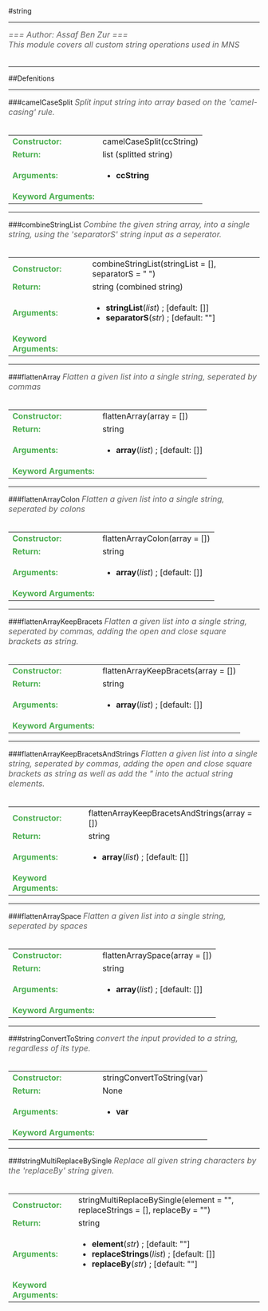 <body>
#string
<hr width = 100%>
<font color = #5f5f5f size = 3pt>
<i>
=== Author: Assaf Ben Zur === <br>
This module covers all custom string operations used in MNS <br>
 <br>
</font>
</i>
<hr width = 100%>
##Defenitions
<hr width = 100%>
###camelCaseSplit
<font color = #5f5f5f size = 3pt>
<i>
Split input string into array based on the 'camel-casing' rule. <br>
</i>
<br>
</font>
<font size = 3pt>
<table>
<tr><td><b><font color = #4caf50>Constructor:  </font></b></td><td>camelCaseSplit(ccString)</td></tr>
<tr><td><b><font color = #4caf50>Return:  </font></b></td><td>list (splitted string)</td></tr>
<tr><td><b><font color = #4caf50>Arguments:  </font></b></td>
<td><ul>
<li><b>ccString</b></li>
</ul></td>
</tr>
<tr width=150px><td><b><font color = #4caf50>Keyword Arguments:  </font></b></td>
</tr>
</table></font>
<hr width = 100%>
###combineStringList
<font color = #5f5f5f size = 3pt>
<i>
Combine the given string array, into a single string, using the 'separatorS' string input as a seperator. <br>
</i>
<br>
</font>
<font size = 3pt>
<table>
<tr><td><b><font color = #4caf50>Constructor:  </font></b></td><td>combineStringList(stringList = [], separatorS = " ")</td></tr>
<tr><td><b><font color = #4caf50>Return:  </font></b></td><td>string (combined string)</td></tr>
<tr><td><b><font color = #4caf50>Arguments:  </font></b></td>
<td><ul>
<li><b>stringList</b>(<i>list</i>) ; [default: []]</li>
<li><b>separatorS</b>(<i>str</i>) ; [default: ""]</li>
</ul></td>
</tr>
<tr width=150px><td><b><font color = #4caf50>Keyword Arguments:  </font></b></td>
</tr>
</table></font>
<hr width = 100%>
###flattenArray
<font color = #5f5f5f size = 3pt>
<i>
Flatten a given list into a single string, seperated by commas <br>
</i>
<br>
</font>
<font size = 3pt>
<table>
<tr><td><b><font color = #4caf50>Constructor:  </font></b></td><td>flattenArray(array = [])</td></tr>
<tr><td><b><font color = #4caf50>Return:  </font></b></td><td>string </td></tr>
<tr><td><b><font color = #4caf50>Arguments:  </font></b></td>
<td><ul>
<li><b>array</b>(<i>list</i>) ; [default: []]</li>
</ul></td>
</tr>
<tr width=150px><td><b><font color = #4caf50>Keyword Arguments:  </font></b></td>
</tr>
</table></font>
<hr width = 100%>
###flattenArrayColon
<font color = #5f5f5f size = 3pt>
<i>
Flatten a given list into a single string, seperated by colons <br>
</i>
<br>
</font>
<font size = 3pt>
<table>
<tr><td><b><font color = #4caf50>Constructor:  </font></b></td><td>flattenArrayColon(array = [])</td></tr>
<tr><td><b><font color = #4caf50>Return:  </font></b></td><td>string </td></tr>
<tr><td><b><font color = #4caf50>Arguments:  </font></b></td>
<td><ul>
<li><b>array</b>(<i>list</i>) ; [default: []]</li>
</ul></td>
</tr>
<tr width=150px><td><b><font color = #4caf50>Keyword Arguments:  </font></b></td>
</tr>
</table></font>
<hr width = 100%>
###flattenArrayKeepBracets
<font color = #5f5f5f size = 3pt>
<i>
Flatten a given list into a single string, seperated by commas, adding the open and close square brackets as string. <br>
</i>
<br>
</font>
<font size = 3pt>
<table>
<tr><td><b><font color = #4caf50>Constructor:  </font></b></td><td>flattenArrayKeepBracets(array = [])</td></tr>
<tr><td><b><font color = #4caf50>Return:  </font></b></td><td>string </td></tr>
<tr><td><b><font color = #4caf50>Arguments:  </font></b></td>
<td><ul>
<li><b>array</b>(<i>list</i>) ; [default: []]</li>
</ul></td>
</tr>
<tr width=150px><td><b><font color = #4caf50>Keyword Arguments:  </font></b></td>
</tr>
</table></font>
<hr width = 100%>
###flattenArrayKeepBracetsAndStrings
<font color = #5f5f5f size = 3pt>
<i>
Flatten a given list into a single string, seperated by commas, adding the open and close square brackets as string as well as add the " into the actual string elements. <br>
</i>
<br>
</font>
<font size = 3pt>
<table>
<tr><td><b><font color = #4caf50>Constructor:  </font></b></td><td>flattenArrayKeepBracetsAndStrings(array = [])</td></tr>
<tr><td><b><font color = #4caf50>Return:  </font></b></td><td>string </td></tr>
<tr><td><b><font color = #4caf50>Arguments:  </font></b></td>
<td><ul>
<li><b>array</b>(<i>list</i>) ; [default: []]</li>
</ul></td>
</tr>
<tr width=150px><td><b><font color = #4caf50>Keyword Arguments:  </font></b></td>
</tr>
</table></font>
<hr width = 100%>
###flattenArraySpace
<font color = #5f5f5f size = 3pt>
<i>
Flatten a given list into a single string, seperated by spaces <br>
</i>
<br>
</font>
<font size = 3pt>
<table>
<tr><td><b><font color = #4caf50>Constructor:  </font></b></td><td>flattenArraySpace(array = [])</td></tr>
<tr><td><b><font color = #4caf50>Return:  </font></b></td><td>string </td></tr>
<tr><td><b><font color = #4caf50>Arguments:  </font></b></td>
<td><ul>
<li><b>array</b>(<i>list</i>) ; [default: []]</li>
</ul></td>
</tr>
<tr width=150px><td><b><font color = #4caf50>Keyword Arguments:  </font></b></td>
</tr>
</table></font>
<hr width = 100%>
###stringConvertToString
<font color = #5f5f5f size = 3pt>
<i>
convert the input provided to a string, regardless of its type. <br>
</i>
<br>
</font>
<font size = 3pt>
<table>
<tr><td><b><font color = #4caf50>Constructor:  </font></b></td><td>stringConvertToString(var)</td></tr>
<tr><td><b><font color = #4caf50>Return:  </font></b></td><td>None</td></tr>
<tr><td><b><font color = #4caf50>Arguments:  </font></b></td>
<td><ul>
<li><b>var</b></li>
</ul></td>
</tr>
<tr width=150px><td><b><font color = #4caf50>Keyword Arguments:  </font></b></td>
</tr>
</table></font>
<hr width = 100%>
###stringMultiReplaceBySingle
<font color = #5f5f5f size = 3pt>
<i>
Replace all given string characters by the 'replaceBy' string given. <br>
</i>
<br>
</font>
<font size = 3pt>
<table>
<tr><td><b><font color = #4caf50>Constructor:  </font></b></td><td>stringMultiReplaceBySingle(element = "", replaceStrings = [], replaceBy = "")</td></tr>
<tr><td><b><font color = #4caf50>Return:  </font></b></td><td>string </td></tr>
<tr><td><b><font color = #4caf50>Arguments:  </font></b></td>
<td><ul>
<li><b>element</b>(<i>str</i>) ; [default: ""]</li>
<li><b>replaceStrings</b>(<i>list</i>) ; [default: []]</li>
<li><b>replaceBy</b>(<i>str</i>) ; [default: ""]</li>
</ul></td>
</tr>
<tr width=150px><td><b><font color = #4caf50>Keyword Arguments:  </font></b></td>
</tr>
</table></font>
